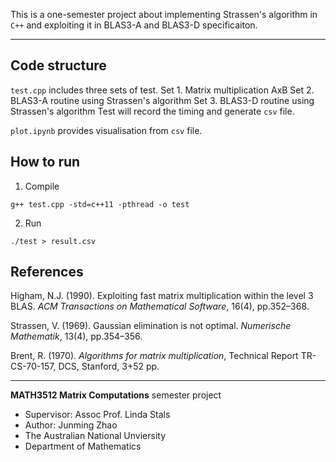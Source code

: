 This is a one-semester project about implementing Strassen's algorithm in `C++` and exploiting it in BLAS3-A and BLAS3-D specificaiton.

--------
## Code structure
`test.cpp` includes three sets of test.
Set 1. Matrix multiplication AxB
Set 2. BLAS3-A routine using Strassen's algorithm
Set 3. BLAS3-D routine using Strassen's algorithm
Test will record the timing and generate `csv` file.

`plot.ipynb` provides visualisation from `csv` file.

## How to run
1. Compile
```
g++ test.cpp -std=c++11 -pthread -o test
```
2. Run
```
./test > result.csv
```

## References
Higham, N.J. (1990). Exploiting fast matrix multiplication within the level 3 BLAS. _ACM Transactions on Mathematical Software_, 16(4), pp.352–368.

Strassen, V. (1969). Gaussian elimination is not optimal. _Numerische Mathematik_, 13(4), pp.354–356.

Brent, R. (1970). _Algorithms for matrix multiplication_, Technical Report TR-CS-70-157, DCS, Stanford, 3+52 pp.

--------

**MATH3512 Matrix Computations** semester project
- Supervisor: Assoc Prof. Linda Stals
- Author: Junming Zhao
- The Australian National Unviersity
- Department of Mathematics